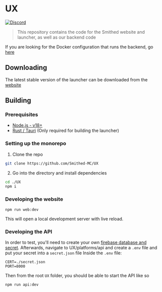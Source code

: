 # UX
[![Discord](https://img.shields.io/discord/511303648119226382?color=%236d82cc&label=Discord&logo=discord&logoColor=white)](https://discord.gg/gkp6UqEUph)

> This repository contains the code for the Smithed website and launcher, as well as our backend code

If you are looking for the Docker configuration that runs the backend, go [here](https://github.com/Smithed-MC/Dockers)

## Downloading
The latest stable version of the launcher can be downloaded from the [website](https://smithed.net/)

## Building
### Prerequisites
- [Node.js - v18+](https://nodejs.org/en)
- [Rust / Tauri](https://tauri.app/v1/guides/getting-started/prerequisites) (Only required for building the launcher)

### Setting up the monorepo
1. Clone the repo
```sh
git clone https://github.com/Smithed-MC/UX
```
2. Go into the directory and install dependencies
```sh
cd ./UX
npm i
```
### Developing the website
```
npm run web:dev
```
This will open a local development server with live reload.

### Developing the API
In order to test, you'll need to create your own [firebase database and secret](https://firebase.google.com/docs/admin/setup). 
Afterwards, navigate to UX/platforms/api and create a `.env` file and put your secret into a `secret.json` file
Inside the `.env` file:
```
CERT=./secret.json
PORT=8000
```
Then from the root `UX` folder, you should be able to start the API like so
```
npm run api:dev
```
